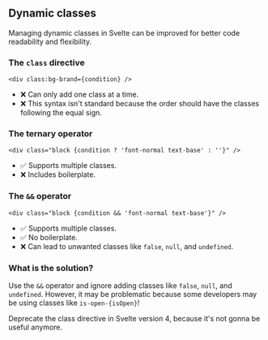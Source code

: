 ## Dynamic classes

Managing dynamic classes in Svelte can be improved for better code readability and flexibility.

### The `class` directive

```svelte
<div class:bg-brand={condition} />
```

- ❌ Can only add one class at a time.
- ❌ This syntax isn't standard because the order should have the classes following the equal sign.

### The ternary operator

```svelte
<div class="block {condition ? 'font-normal text-base' : ''}" />
```

- ✅ Supports multiple classes.
- ❌ Includes boilerplate.

### The `&&` operator

```svelte
<div class="block {condition && 'font-normal text-base'}" />
```

- ✅ Supports multiple classes.
- ✅ No boilerplate.
- ❌ Can lead to unwanted classes like `false`, `null`, and `undefined`.

### What is the solution?

Use the `&&` operator and ignore adding classes like `false`, `null`, and `undefined`. However, it may be problematic because some developers may be using classes like `is-open-{isOpen}`!

Deprecate the class directive in Svelte version 4, because it's not gonna be useful anymore.
